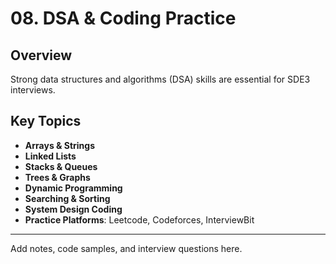 # 08. DSA & Coding Practice

## Overview
Strong data structures and algorithms (DSA) skills are essential for SDE3 interviews.

## Key Topics
- **Arrays & Strings**
- **Linked Lists**
- **Stacks & Queues**
- **Trees & Graphs**
- **Dynamic Programming**
- **Searching & Sorting**
- **System Design Coding**
- **Practice Platforms**: Leetcode, Codeforces, InterviewBit

---
Add notes, code samples, and interview questions here. 